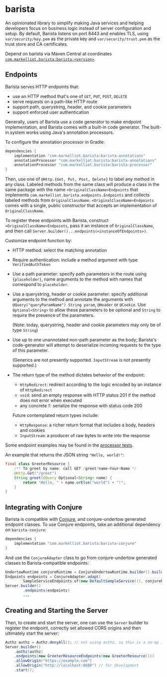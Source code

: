 # barista

An opinionated library to simplify making Java services and helping developers focus on business 
logic instead of server configuration and setup. By default, Barista listens on port 8443 and
enables TLS, using `var/security/key.pem` as the private key and `var/security/trust.pem` as the
trust store and CA certificates.

Depend on barista via Maven Central at coordinates 
[`com.markelliot.barista:barista:<version>`](https://search.maven.org/artifact/com.markelliot.barista/barista).

## Endpoints
Barista serves HTTP endpoints that:
 - use an HTTP method that's one of `GET`, `PUT`, `POST`, `DELETE`
 - serve requests on a path-like HTTP route
 - support path, querystring, header, and cookie parameters
 - support enforced user authentication

Generally, users of Barista use a code generator to make endpoint implementation, and Barista
comes with a built-in code generator. The built-in system works using Java's annotation processors.

To configure the annotation processor in Gradle:
```gradle
dependencies {
    implementation "com.markelliot.barista:barista-annotations"
    annotationProcessor "com.markelliot.barista:barista-annotations"
    annotationProcessor "com.markelliot.barista:barista-processor"
}
```

Then, use one of `@Http.{Get, Put, Post, Delete}` to label any method in any class. Labeled
methods from the same class will produce a class in the same package with the name
`<OriginalClassName>Endpoints` that implements `com.markelliot.barista.endpoints.Endpoints` and
collects labeled methods from `OriginalClassName`. `<OriginalClassName>Endpoints` comes with
a single, public constructor that accepts an implementation of `OriginalClassName`.

To register these endpoints with Barista, construct `<OriginalClassName>Endpoints`, pass it
an instance of `OriginalClassName`, and then call
`Server.builder()...endpoints(<instanceOfEndpoints>)`.

Customize endpoint function by:
 - HTTP method: select the matching annotation
 - Require authentication: include a method argument with type `VerifiedAuthToken`
 - Use a path parameter: specify path parameters in the route using `{placeholder}`, name arguments
   to the method with names that correspond to `placeholder`.
 - Use a querystring, header or cookie parameter: specify additional arguments to the method
   and annotate the arguments with `@Query("queryParamName") String param`, `@Header` or `@Cookie`.
   Use `Optional<String>` to allow these parameters to be optional and `String` to require the
   presence of the parameters.

   (Note: today, querystring, header and cookie parameters may only be of type `String`)
 - Use up to one unannotated non-path parameter as the body; Barista's code-generator will attempt
   to deserialize incoming requests to the type of this parameter.

   (Generics are not presently supported. `InputStream` is not presently supported.)
 - The return type of the method dictates behavior of the endpoint:
   - `HttpRedirect`: redirect according to the logic encoded by an instance of `HttpRedirect`
   - `void`: send an empty response with HTTP status 201 if the method does not error when executed
   - any concrete `T`: serialize the response with status code 200

   Future contemplated return types include:
   - `HttpResponse`: a richer return format that includes a body, headers and cookies
   - `InputStream`: a producer of raw bytes to write into the response

Some endpoint examples may be found in the
[processor tests](/barista-processor/src/test/java/com/markelliot/barista/processor/FooResource.java).

An example that returns the JSON string `"Hello, world!"`:
```java
final class GreeterResource {
    /** To greet by name, call GET /greet?name=Your+Name */
    @Http.Get("/greet")
    String greet(@Query Optional<String> name) {
        return "Hello, " + name.orElse("world") + "!";
    }
}
```

## Integrating with Conjure

Barista is compatible with [Conjure](https://github.com/palantir/conjure), and conjure-undertow generated
endpoint classes. To use Conjure endpoints, take an additional dependency on `barista-conjure`:

```gradle
dependencies {
    implementation "com.markelliot.barista:barista-conjure"
}
```

And use the `ConjureAdapter` class to go from conjure-undertow generated classes to
Barista-compatible endpoints:

```java
UndertowRuntime conjureRuntime = ConjureUndertowRuntime.builder().build();
Endpoints endpoints = ConjureAdapter.adapt(
        SampleServiceEndpoints.of(new DefaultSampleService()), conjureRuntime);
Server.builder()
        .endpoints(endpoints)
        ...
```

## Creating and Starting the Server

Then, to create and start the server, one can use the `Server` builder to register the endpoint,
correctly set allowed CORS origins and then ultimately start the server: 
```java
Authz authz = Authz.denyAll(); // not using authz, so this is a no-op implementation
Server.builder()
    .authz(authz)
    .endpoints(new GreeterResourceEndpoints(new GreeterResource()))
    .allowOrigin("https://example.com")
    .allowOrigin("http://localhost:8080") // for development
    .start();
```
